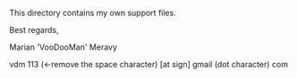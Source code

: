 This directory contains my own support files.

Best regards,

Marian 'VooDooMan' Meravy

vdm 113 (<-remove the space character) [at sign] gmail (dot character) com